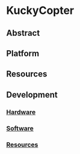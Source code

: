 # KuckyCopter
## Abstract
## Platform
## Resources
## Development
### [Hardware](/docs/development/hardware.md)
### [Software](/docs/development/software.md)
### [Resources](/docs/development/resources.md)